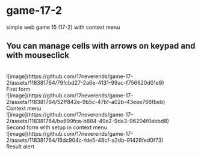 # game-17-2
simple web game 15 (17-2) with context menu
## You can manage cells with arrows on keypad and with mouseclick
<br>
![image](https://github.com/17neverends/game-17-2/assets/118381764/79fcbd27-2a6e-4131-99ac-f756620d01e9)
<br>
First form
<br>
![image](https://github.com/17neverends/game-17-2/assets/118381764/52ff842e-9b5c-47bf-a02b-43eee766fbeb)<br>
Context menu
<br>
![image](https://github.com/17neverends/game-17-2/assets/118381764/be699fca-b884-49e2-9de3-96204f0abbd8)<br>
Second form with setup in context menu
<br>
![image](https://github.com/17neverends/game-17-2/assets/118381764/16dc904c-fde5-48cf-a2db-91428fed0f73)<br>
Result alert

